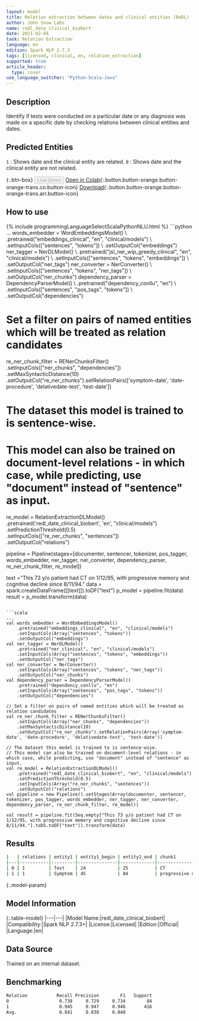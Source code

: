 ```yaml
---
layout: model
title: Relation extraction between dates and clinical entities (ReDL)
author: John Snow Labs
name: redl_date_clinical_biobert
date: 2021-02-04
task: Relation Extraction
language: en
edition: Spark NLP 2.7.3
tags: [licensed, clinical, en, relation_extraction]
supported: true
article_header:
  type: cover
use_language_switcher: "Python-Scala-Java"
---
```


## Description

Identify if tests were conducted on a particular date or any diagnosis was made on a specific date by checking relations between clinical entities and dates.

## Predicted Entities

`1` : Shows date and the clinical entity are related.
`0` : Shows date and the clinical entity are not related.

{:.btn-box}
<button class="button button-orange" disabled>Live Demo</button>
[Open in Colab](https://colab.research.google.com/github/JohnSnowLabs/spark-nlp-workshop/blob/master/tutorials/Certification_Trainings/Healthcare/10.1.Clinical_Relation_Extraction_BodyParts_Models.ipynb){:.button.button-orange.button-orange-trans.co.button-icon}
[Download](https://s3.amazonaws.com/auxdata.johnsnowlabs.com/clinical/models/redl_date_clinical_biobert_en_2.7.3_2.4_1612448249418.zip){:.button.button-orange.button-orange-trans.arr.button-icon}

## How to use



<div class="tabs-box" markdown="1">
{% include programmingLanguageSelectScalaPythonNLU.html %}
```python
...
words_embedder = WordEmbeddingsModel() \
    .pretrained("embeddings_clinical", "en", "clinical/models") \
    .setInputCols(["sentences", "tokens"]) \
    .setOutputCol("embeddings")
ner_tagger = NerDLModel() \
    .pretrained("jsl_ner_wip_greedy_clinical", "en", "clinical/models") \
    .setInputCols(["sentences", "tokens", "embeddings"]) \
    .setOutputCol("ner_tags")
ner_converter = NerConverter() \
    .setInputCols(["sentences", "tokens", "ner_tags"]) \
    .setOutputCol("ner_chunks")
dependency_parser = DependencyParserModel() \
    .pretrained("dependency_conllu", "en") \
    .setInputCols(["sentences", "pos_tags", "tokens"]) \
    .setOutputCol("dependencies")

# Set a filter on pairs of named entities which will be treated as relation candidates
re_ner_chunk_filter = RENerChunksFilter() \
    .setInputCols(["ner_chunks", "dependencies"])\
    .setMaxSyntacticDistance(10)\
    .setOutputCol("re_ner_chunks").setRelationPairs(['symptom-date', 'date-procedure', 'delativedate-test', 'test-date'])

# The dataset this model is trained to is sentence-wise. 
# This model can also be trained on document-level relations - in which case, while predicting, use "document" instead of "sentence" as input.
re_model = RelationExtractionDLModel()\
    .pretrained('redl_date_clinical_biobert', 'en', "clinical/models") \
    .setPredictionThreshold(0.5)\
    .setInputCols(["re_ner_chunks", "sentences"]) \
    .setOutputCol("relations")

pipeline = Pipeline(stages=[documenter, sentencer, tokenizer, pos_tagger, words_embedder, ner_tagger, ner_converter, dependency_parser, re_ner_chunk_filter, re_model])

text ="This 73 y/o patient had CT on 1/12/95, with progressive memory and cognitive decline since 8/11/94."
data = spark.createDataFrame([[text]]).toDF("text")
p_model = pipeline.fit(data)
result = p_model.transform(data)
```

```scala
...
val words_embedder = WordEmbeddingsModel()
    .pretrained("embeddings_clinical", "en", "clinical/models")
    .setInputCols(Array("sentences", "tokens"))
    .setOutputCol("embeddings")
val ner_tagger = NerDLModel()
    .pretrained("ner_clinical", "en", "clinical/models")
    .setInputCols(Array("sentences", "tokens", "embeddings"))
    .setOutputCol("ner_tags")
val ner_converter = NerConverter()
    .setInputCols(Array("sentences", "tokens", "ner_tags"))
    .setOutputCol("ner_chunks")
val dependency_parser = DependencyParserModel()
    .pretrained("dependency_conllu", "en")
    .setInputCols(Array("sentences", "pos_tags", "tokens"))
    .setOutputCol("dependencies")

// Set a filter on pairs of named entities which will be treated as relation candidates
val re_ner_chunk_filter = RENerChunksFilter()
    .setInputCols(Array("ner_chunks", "dependencies"))
    .setMaxSyntacticDistance(10)
    .setOutputCol("re_ner_chunks").setRelationPairs(Array('symptom-date', 'date-procedure', 'delativedate-test', 'test-date'))

// The dataset this model is trained to is sentence-wise. 
// This model can also be trained on document-level relations - in which case, while predicting, use "document" instead of "sentence" as input.
val re_model = RelationExtractionDLModel()
    .pretrained("redl_date_clinical_biobert", "en", "clinical/models")
    .setPredictionThreshold(0.5)
    .setInputCols(Array("re_ner_chunks", "sentences"))
    .setOutputCol("relations")
val pipeline = new Pipeline().setStages(Array(documenter, sentencer, tokenizer, pos_tagger, words_embedder, ner_tagger, ner_converter, dependency_parser, re_ner_chunk_filter, re_model))

val result = pipeline.fit(Seq.empty["This 73 y/o patient had CT on 1/12/95, with progressive memory and cognitive decline since 8/11/94."].toDS.toDF("text")).transform(data)
```

</div>

## Results

```bash
|   | relations | entity1 | entity1_begin | entity1_end | chunk1                                   | entity2 | entity2_end | entity2_end | chunk2  | confidence |
|---|-----------|---------|---------------|-------------|------------------------------------------|---------|-------------|-------------|---------|------------|
| 0 | 1         | Test    | 24            | 25          | CT                                       | Date    | 31          | 37          | 1/12/95 | 1.0        |
| 1 | 1         | Symptom | 45            | 84          | progressive memory and cognitive decline | Date    | 92          | 98          | 8/11/94 | 1.0        |

```

{:.model-param}
## Model Information

{:.table-model}
|---|---|
|Model Name:|redl_date_clinical_biobert|
|Compatibility:|Spark NLP 2.7.3+|
|License:|Licensed|
|Edition:|Official|
|Language:|en|

## Data Source

Trained on an internal dataset.

## Benchmarking

```bash
Relation           Recall Precision        F1   Support
0                   0.738     0.729     0.734        84
1                   0.945     0.947     0.946       416
Avg.                0.841     0.838     0.840
```